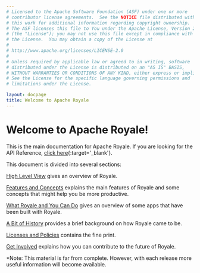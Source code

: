 ```yaml
---
# Licensed to the Apache Software Foundation (ASF) under one or more
# contributor license agreements.  See the NOTICE file distributed with
# this work for additional information regarding copyright ownership.
# The ASF licenses this file to You under the Apache License, Version 2.0
# (the "License"); you may not use this file except in compliance with
# the License.  You may obtain a copy of the License at
# 
# http://www.apache.org/licenses/LICENSE-2.0
# 
# Unless required by applicable law or agreed to in writing, software
# distributed under the License is distributed on an "AS IS" BASIS,
# WITHOUT WARRANTIES OR CONDITIONS OF ANY KIND, either express or implied.
# See the License for the specific language governing permissions and
# limitations under the License.

layout: docpage
title: Welcome to Apache Royale
---
```


# Welcome to Apache Royale!

This is the main documentation for Apache Royale.  If you are looking for the API Reference, [click here](http://royale.apache.org/asdoc/index.html){:target='_blank'}.

This document is divided into several sections:

[High Level View](Welcome/High%20Level%20View.html) gives an overview of Royale.

[Features and Concepts](Welcome/Features%20And%20Concepts.html) explains the main features of Royale and some concepts that might help you be more productive.

[What Royale and You Can Do](Welcome/What%20Royale%20And%20You%20Can%20Do.html) gives an overview of some apps that have been built with Royale.

[A Bit of History](Welcome/history.html) provides a brief background on how Royale came to be.

[Licenses and Policies](Welcome/licenses.html) contains the fine print.

[Get Involved](Welcome/get-involved.html) explains how you can contribute to the future of Royale.

*Note: This material is far from complete. However, with each release more useful information will become available.
